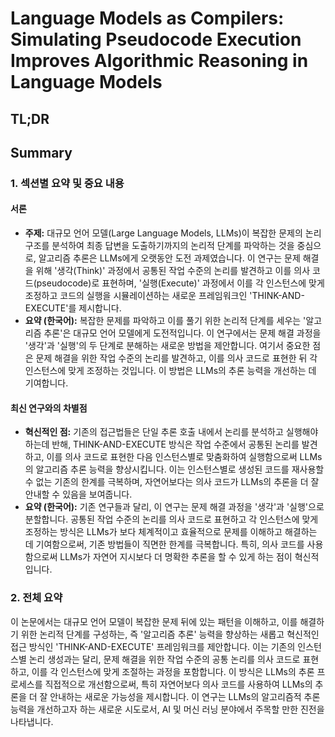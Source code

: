 # Language Models as Compilers: Simulating Pseudocode Execution Improves Algorithmic Reasoning in Language Models
## TL;DR
## Summary
### **1. 섹션별 요약 및 중요 내용**

#### **서론**
- **주제:** 대규모 언어 모델(Large Language Models, LLMs)이 복잡한 문제의 논리 구조를 분석하여 최종 답변을 도출하기까지의 논리적 단계를 파악하는 것을 중심으로, 알고리즘 추론은 LLMs에게 오랫동안 도전 과제였습니다. 이 연구는 문제 해결을 위해 '생각(Think)' 과정에서 공통된 작업 수준의 논리를 발견하고 이를 의사 코드(pseudocode)로 표현하며, '실행(Execute)' 과정에서 이를 각 인스턴스에 맞게 조정하고 코드의 실행을 시뮬레이션하는 새로운 프레임워크인 'THINK-AND-EXECUTE'를 제시합니다.
- **요약 (한국어):** 복잡한 문제를 파악하고 이를 풀기 위한 논리적 단계를 세우는 '알고리즘 추론'은 대규모 언어 모델에게 도전적입니다. 이 연구에서는 문제 해결 과정을 '생각'과 '실행'의 두 단계로 분해하는 새로운 방법을 제안합니다. 여기서 중요한 점은 문제 해결을 위한 작업 수준의 논리를 발견하고, 이를 의사 코드로 표현한 뒤 각 인스턴스에 맞게 조정하는 것입니다. 이 방법은 LLMs의 추론 능력을 개선하는 데 기여합니다.

#### **최신 연구와의 차별점**
- **혁신적인 점:** 기존의 접근법들은 단일 추론 호출 내에서 논리를 분석하고 실행해야 하는데 반해, THINK-AND-EXECUTE 방식은 작업 수준에서 공통된 논리를 발견하고, 이를 의사 코드로 표현한 다음 인스턴스별로 맞춤화하여 실행함으로써 LLMs의 알고리즘 추론 능력을 향상시킵니다. 이는 인스턴스별로 생성된 코드를 재사용할 수 없는 기존의 한계를 극복하며, 자연어보다는 의사 코드가 LLMs의 추론을  더 잘 안내할 수 있음을 보여줍니다.
- **요약 (한국어):** 기존 연구들과 달리, 이 연구는 문제 해결 과정을 '생각'과 '실행'으로 분할합니다. 공통된 작업 수준의 논리를 의사 코드로 표현하고 각 인스턴스에 맞게 조정하는 방식은 LLMs가 보다 체계적이고 효율적으로 문제를 이해하고 해결하는 데 기여함으로써, 기존 방법들이 직면한 한계를 극복합니다. 특히, 의사 코드를 사용함으로써 LLMs가 자연어 지시보다 더 명확한 추론을 할 수 있게 하는 점이 혁신적입니다.

### **2. 전체 요약**

이 논문에서는 대규모 언어 모델이 복잡한 문제 뒤에 있는 패턴을 이해하고, 이를 해결하기 위한 논리적 단계를 구성하는, 즉 '알고리즘 추론' 능력을 향상하는 새롭고 혁신적인 접근 방식인 'THINK-AND-EXECUTE' 프레임워크를 제안합니다. 이는 기존의 인스턴스별 논리 생성과는 달리, 문제 해결을 위한 작업 수준의 공통 논리를 의사 코드로 표현하고, 이를 각 인스턴스에 맞게 조절하는 과정을 포함합니다. 이 방식은 LLMs의 추론 프로세스를 직접적으로 개선함으로써, 특히 자연어보다 의사 코드를 사용하여 LLMs의 추론을 더 잘 안내하는 새로운 가능성을 제시합니다. 이 연구는 LLMs의 알고리즘적 추론 능력을 개선하고자 하는 새로운 시도로서, AI 및 머신 러닝 분야에서 주목할 만한 진전을 나타냅니다.